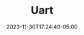 ---
weight: 107
title: "Uart"
description: ""
icon: "article"
date: "2023-11-30T17:24:49-05:00"
lastmod: "2023-11-30T17:24:49-05:00"
draft: false
toc: true
---